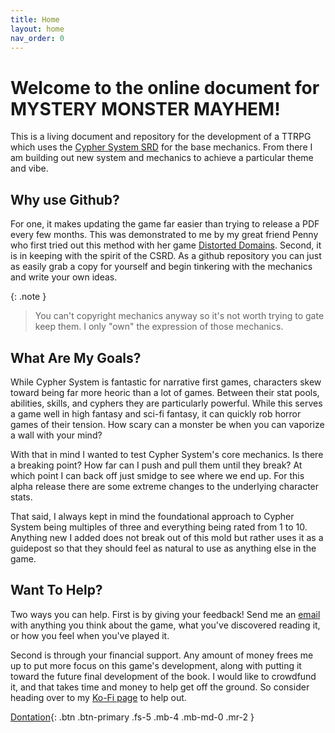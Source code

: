 ```yaml
---
title: Home
layout: home
nav_order: 0
---
```


# Welcome to the online document for **MYSTERY MONSTER MAYHEM!** 
This is a living document and repository for the development of a TTRPG which uses the [Cypher System SRD](https://screwtapello.gitlab.io/cypher-system-reference/index.html) for the base mechanics. From there I am building out new system and mechanics to achieve a particular theme and vibe.

## Why use Github?
For one, it makes updating the game far easier than trying to release a PDF every few months. This was demonstrated to me by my great friend Penny who first tried out this method with her game [Distorted Domains](http://transtapir.games/Distorted-Domains/). Second, it is in keeping with the spirit of the CSRD. As a github repository you can just as easily grab a copy for yourself and begin tinkering with the mechanics and write your own ideas.

{: .note }
> You can't copyright mechanics anyway so it's not worth trying to gate keep them. I only "own" the expression of those mechanics.

## What Are My Goals?
While Cypher System is fantastic for narrative first games, characters skew toward being far more heoric than a lot of games. Between their stat pools, abilities, skills, and cyphers they are particularly powerful. While this serves a game well in high fantasy and sci-fi fantasy, it can quickly rob horror games of their tension. How scary can a monster be when you can vaporize a wall with your mind?

With that in mind I wanted to test Cypher System's core mechanics. Is there a breaking point? How far can I push and pull them until they break? At which point I can back off just smidge to see where we end up. For this alpha release there are some extreme changes to the underlying character stats. 

That said, I always kept in mind the foundational approach to Cypher System being multiples of three and everything being rated from 1 to 10. Anything new I added does not break out of this mold but rather uses it as a guidepost so that they should feel as natural to use as anything else in the game.

## Want To Help?
Two ways you can help. First is by giving your feedback! Send me an [email](mailto:info@whensuddenly.games) with anything you think about the game, what you've discovered reading it, or how you feel when you've played it.

Second is through your financial support. Any amount of money frees me up to put more focus on this game's development, along with putting it toward the future final development of the book. I would like to crowdfund it, and that takes time and money to help get off the ground. So consider heading over to my [Ko-Fi page](https://ko-fi.com/whensuddenlygames) to help out.

[Dontation](#donation){: .btn .btn-primary .fs-5 .mb-4 .mb-md-0 .mr-2 }
